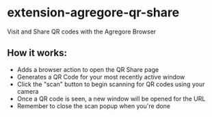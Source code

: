 # extension-agregore-qr-share
Visit and Share QR codes with the Agregore Browser

## How it works:

- Adds a browser action to open the QR Share page
- Generates a QR Code for your most recently active window
- Click the "scan" button to begin scanning for QR codes using your camera
- Once a QR code is seen, a new window will be opened for the URL
- Remember to close the scan popup when you're done

